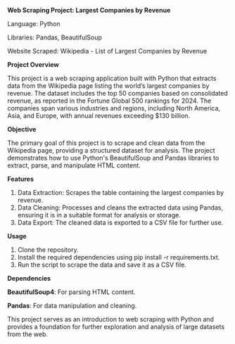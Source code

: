 **Web Scraping Project: Largest Companies by Revenue**

Language: Python

Libraries: Pandas, BeautifulSoup

Website Scraped: Wikipedia - List of Largest Companies by Revenue

**Project Overview**

This project is a web scraping application built with Python that extracts data from the Wikipedia page listing the world’s largest companies by revenue. The dataset includes the top 50 companies based on consolidated revenue, as reported in the Fortune Global 500 rankings for 2024. The companies span various industries and regions, including North America, Asia, and Europe, with annual revenues exceeding $130 billion.

**Objective**

The primary goal of this project is to scrape and clean data from the Wikipedia page, providing a structured dataset for analysis. The project demonstrates how to use Python's BeautifulSoup and Pandas libraries to extract, parse, and manipulate HTML content.

**Features**
1. Data Extraction: Scrapes the table containing the largest companies by revenue.
2. Data Cleaning: Processes and cleans the extracted data using Pandas, ensuring it is in a suitable format for analysis or storage.
3. Data Export: The cleaned data is exported to a CSV file for further use.
   
**Usage**
1. Clone the repository.
2. Install the required dependencies using pip install -r requirements.txt.
3. Run the script to scrape the data and save it as a CSV file.
   
**Dependencies**

**BeautifulSoup4**: For parsing HTML content.

**Pandas**: For data manipulation and cleaning.

This project serves as an introduction to web scraping with Python and provides a foundation for further exploration and analysis of large datasets from the web.
